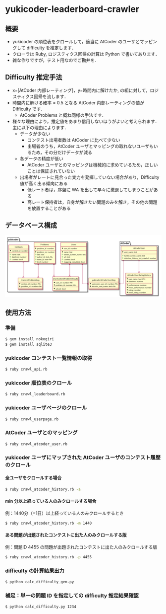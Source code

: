 yukicoder-leaderboard-crawler
=====

## 概要

- yukicoder の順位表をクロールして，適当に AtCoder のユーザとマッピングして difficulty を推定します．
- クローラは Ruby, ロジスティクス回帰の計算は Python で書いてあります．
- 雑な作りですが，テスト用なのでご勘弁を．

## Difficulty 推定手法

- x=[AtCoder 内部レーティング]，y=時間内に解けたか, の組に対して，ロジスティクス回帰を流します．
- 時間内に解ける確率 = 0.5 となる AtCoder 内部レーティングの値が Difficulty です．
  - AtCoder Problems と概ね同様の手法です．
- 様々な理由により，推定値をあまり信用しないほうがよいと考えられます．主に以下の理由によります．
  - データが少ない
    - コンテスト出場者数は AtCoder に比べて少ない
    - 出場者のうち，AtCoder ユーザとマッピングの取れないユーザもいるため，その分だけデータが減る
  - 各データの精度が低い
    - AtCoder ユーザとのマッピングは機械的に求めているため，正しいことは保証されていない
  - 出場者がレートに見合った実力を発揮していない場合があり，Difficulty 値が高く出る傾向にある
    - 低レート者は，序盤に WA を出して早々に撤退してしまうことがある
    - 高レート保持者は，自身が解きたい問題のみを解き，その他の問題を放置することがある


## データベース構成

![db](https://github.com/iilj/yukicoder-leaderboard-crawler/blob/master/out/uml/db/db.png?raw=true)


## 使用方法

### 準備

```sh
$ gem install nokogiri
$ gem install sqlite3
```

### yukicoder コンテスト一覧情報の取得

```sh
$ ruby crawl_api.rb
```

### yukicoder 順位表のクロール

```sh
$ ruby crawl_leaderboard.rb
```

### yukicoder ユーザページのクロール

```sh
$ ruby crawl_userpage.rb
```

### AtCoder ユーザとのマッピング

```sh
$ ruby crawl_atcoder_user.rb
```

### yukicoder ユーザにマップされた AtCoder ユーザのコンテスト履歴のクロール

#### 全ユーザをクロールする場合

```sh
$ ruby crawl_atcoder_history.rb -a
```

#### min 分以上経っている人のみクロールする場合

例：1440分（=1日）以上経っている人のみクロールするとき

```sh
$ ruby crawl_atcoder_history.rb -m 1440
```

#### ある問題が出題されたコンテストに出た人のみクロールする版

例：問題ID 4455 の問題が出題されたコンテストに出た人のみクロールする版

```sh
$ ruby crawl_atcoder_history.rb -p 4455
```

### difficulty の計算結果出力

```sh
$ python calc_difficulty_gen.py
```

### 補足：単一の問題 ID を指定しての difficulty 推定結果確認

```sh
$ python calc_difficulty.py 1234
```